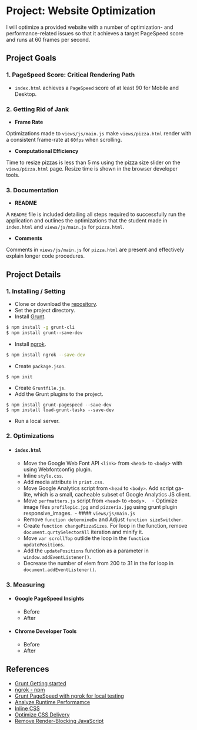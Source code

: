 # Project: Website Optimization
I will optimize a provided website with a number of optimization- and performance-related issues so that it achieves a target PageSpeed score and runs at 60 frames per second.

## Project Goals
### 1. PageSpeed Score: Critical Rendering Path
  - `index.html` achieves a `PageSpeed` score of at least 90 for Mobile and Desktop.

### 2. Getting Rid of Jank
  - **Frame Rate**
  
Optimizations made to `views/js/main.js` make `views/pizza.html` render with a consistent frame-rate at `60fps` when scrolling.
  - **Computational Efficiency**
  
Time to resize pizzas is less than 5 ms using the pizza size slider on the `views/pizza.html` page. Resize time is shown in the browser developer tools.

### 3. Documentation
  - **README**
  
A `README` file is included detailing all steps required to successfully run the application and outlines the optimizations that the student made in `index.html` and `views/js/main.js` for `pizza.html`.
  - **Comments**
  
Comments in `views/js/main.js` for `pizza.html` are present and effectively explain longer code procedures.

## Project Details
### 1. Installing / Setting
  - Clone or download the [repository](https://github.com/udacity/frontend-nanodegree-mobile-portfolio).
  - Set the project directory.
  - Install [Grunt](https://gruntjs.com/getting-started).
```sh
$ npm install -g grunt-cli
$ npm install grunt--save-dev
```
  - Install [ngrok](https://www.npmjs.com/package/ngrok).
```sh
$ npm install ngrok --save-dev
```
  - Create `package.json`.
```
$ npm init
```
  - Create `Gruntfile.js`.
  - Add the Grunt plugins to the project.
 ```
$ npm install grunt-pagespeed --save-dev
$ npm install load-grunt-tasks --save-dev
 ```
  - Run a local server.

### 2. Optimizations
  - #### `index.html`
    - Move the Google Web Font API `<link>` from `<head>` to `<body`> with using Webfontconfig plugin.
    - Inline `style.css`.
    - Add media attribute in `print.css`.
    - Move Google Analytics script from `<head` to `<body>`. Add script ga-lite, which is a small, cacheable subset of Google Analytics JS client.
    - Move `perfmatters.js` script from `<head>` to `<body`>.
    - Optimize image files `profilepic.jpg` and `pizzeria.jpg` using grunt plugin responsive_images.
  - #### `views/js/main.js`
     - Remove `function determineDx` and Adjust `function sizeSwitcher`.
     - Create `function changePizzaSizes`. For loop in the function, remove `document.qurtySelectorAll` iteration and minify it.
     - Move `var scrollTop` outlide the loop in the `function updatePositions`.
     - Add the `updatePositions` function as a parameter in `window.addEventListener()`.
     - Decrease the number of elem from 200 to 31 in the for loop in `document.addEventListener()`.

### 3. Measuring
  - #### Google PageSpeed Insights
    - Before
    - After

  - #### Chrome Developer Tools
    - Before
    - After

## References
  - [Grunt Getting started](https://gruntjs.com/getting-started)
  - [ngrok - npm](https://www.npmjs.com/package/ngrok)
  - [Grunt PageSpeed with ngrok for local testing](https://www.jamescryer.com/2014/06/12/grunt-pagespeed-and-ngrok-locally-testing/)
  - [Analyze Runtime Performamce](https://developers.google.com/web/tools/chrome-devtools/evaluate-performance/)
  - [Inline CSS](https://developers.google.com/speed/docs/insights/InlineCSS)
  - [Optimize CSS Delivery](https://developers.google.com/speed/docs/insights/OptimizeCSSDelivery)
  - [Remove Render-Blocking JavaScript](https://developers.google.com/speed/docs/insights/BlockingJS)
  
